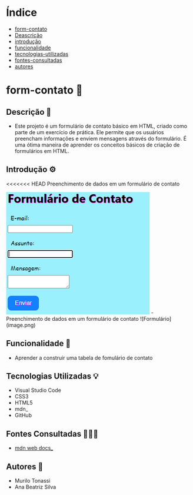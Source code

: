 # Índice

* [form-contato]( #form-contato)
* [Deascrição](#descrição-📄)
* [introdução](#introdução-⚙️)
* [funcionalidade](#funcionalidade-🧠)
* [tecnologias-utilizadas](#tecnologias-utilizadas-💡)
* [fontes-consultadas](#fontes-consultadas-👨🏻‍💻)
* [autores](#autores-📘)

# form-contato 📱

## Descrição 📄
- Este projeto é um formulário de contato básico em HTML, criado como parte de um exercício de prática. Ele permite que os usuários preencham informações e enviem mensagens através do formulário. É uma ótima maneira de aprender os conceitos básicos de criação de formulários em HTML.

## Introdução ⚙️
<<<<<<< HEAD
Preenchimento de dados em um formulário de contato    
  
  
<img src="imgs/imagem_form-contato.png"> 
- Preenchimento de dados em um formulário de contato
![Formulário](image.png)

   

## Funcionalidade 🧠
- Aprender a construir uma tabela de fomulário de contato

## Tecnologias Utilizadas 💡
- Visual Studio Code
- CSS3
- HTML5
- mdn_
- GitHub

## Fontes Consultadas 👨🏻‍💻
- [mdn web docs_](https://developer.mozilla.org)

## Autores 📘
- Murilo Tonassi
- Ana Beatriz Silva